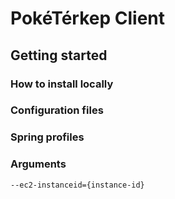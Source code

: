 # PokéTérkep Client

## Getting started

### How to install locally

### Configuration files

### Spring profiles

### Arguments
```--ec2-instanceid={instance-id}``` 